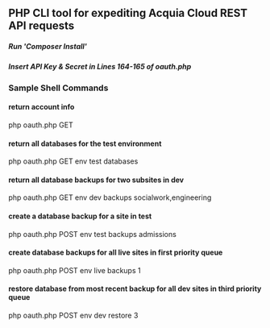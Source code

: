 ## PHP CLI tool for expediting Acquia Cloud REST API requests
##### Run 'Composer Install'
##### Insert API Key & Secret in Lines 164-165 of oauth.php
### Sample Shell Commands
#### return account info
  php oauth.php GET  

#### return all databases for the test environment
  php oauth.php GET env test databases  

#### return all database backups for two subsites in dev
  php oauth.php GET env dev backups socialwork,engineering

#### create a database backup for a site in test
  php oauth.php POST env test backups admissions

#### create database backups for all live sites in first priority queue
  php oauth.php POST env live backups 1  

#### restore database from most recent backup for all dev sites in third priority queue
  php oauth.php POST env dev restore 3
